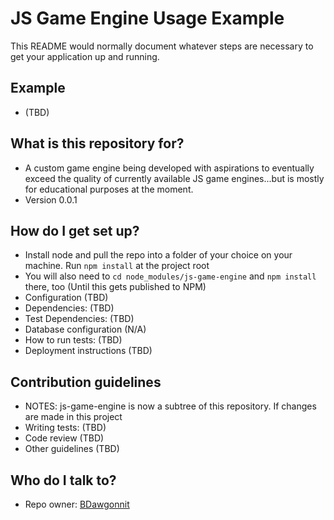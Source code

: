 # JS Game Engine Usage Example #

This README would normally document whatever steps are necessary to get your application up and running.

## Example ##
* (TBD)

## What is this repository for? ##

* A custom game engine being developed with aspirations to eventually exceed the quality of currently available JS game engines...but is mostly for educational purposes at the moment.
* Version 0.0.1

## How do I get set up? ##

* Install node and pull the repo into a folder of your choice on your machine. Run `npm install` at the project root
* You will also need to `cd node_modules/js-game-engine` and `npm install` there, too (Until this gets published to NPM)
* Configuration (TBD)
* Dependencies: (TBD)
* Test Dependencies: (TBD)
* Database configuration (N/A)
* How to run tests: (TBD)
* Deployment instructions (TBD)

## Contribution guidelines ##

* NOTES: js-game-engine is now a subtree of this repository. If changes are made in this project
* Writing tests: (TBD)
* Code review (TBD)
* Other guidelines (TBD)

## Who do I talk to? ##

* Repo owner: [BDawgonnit](https://bitbucket.org/BDawgonnit/)
